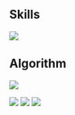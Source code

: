 ## Skills

![](https://img.shields.io/badge/-java-critical)

## Algorithm

![](https://badges.peiyuan.ch/leetcode/puiiyuen/ranking?logo=leetcode)

![](https://badges.peiyuan.ch/leetcode/iinow/solved?difficulty=hard) ![](https://badges.peiyuan.ch/leetcode/iinow/solved?difficulty=medium) ![](https://badges.peiyuan.ch/leetcode/iinow/solved?difficulty=easy)

